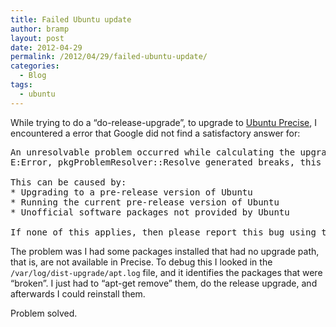 ```yaml
---
title: Failed Ubuntu update
author: bramp
layout: post
date: 2012-04-29
permalink: /2012/04/29/failed-ubuntu-update/
categories:
  - Blog
tags:
  - ubuntu
---
```

While trying to do a &#8220;do-release-upgrade&#8221;, to upgrade to [Ubuntu Precise][1], I encountered a error that Google did not find a satisfactory answer for:

<pre>An unresolvable problem occurred while calculating the upgrade:
E:Error, pkgProblemResolver::Resolve generated breaks, this may be caused by held packages.

This can be caused by:
* Upgrading to a pre-release version of Ubuntu
* Running the current pre-release version of Ubuntu
* Unofficial software packages not provided by Ubuntu

If none of this applies, then please report this bug using the command 'ubuntu-bug update-manager' in a terminal.</pre>

The problem was I had some packages installed that had no upgrade path, that is, are not available in Precise. To debug this I looked in the `/var/log/dist-upgrade/apt.log` file, and it identifies the packages that were &#8220;broken&#8221;. I just had to &#8220;apt-get remove&#8221; them, do the release upgrade, and afterwards I could reinstall them.

Problem solved.

 [1]: http://releases.ubuntu.com/12.04/